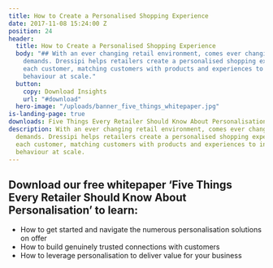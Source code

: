 ```yaml
---
title: How to Create a Personalised Shopping Experience
date: 2017-11-08 15:24:00 Z
position: 24
header:
  title: How to Create a Personalised Shopping Experience
  body: "## With an ever changing retail environment, comes ever changing customer
    demands. Dressipi helps retailers create a personalised shopping experience for
    each customer, matching customers with products and experiences to influence buying
    behaviour at scale."
  button:
    copy: Download Insights
    url: "#download"
  hero-image: "/uploads/banner_five_things_whitepaper.jpg"
is-landing-page: true
downloads: Five Things Every Retailer Should Know About Personalisation Whitepaper
description: With an ever changing retail environment, comes ever changing customer
  demands. Dressipi helps retailers create a personalised shopping experience for
  each customer, matching customers with products and experiences to influence buying
  behaviour at scale.
---
```


## Download our free whitepaper ‘Five Things Every Retailer Should Know About Personalisation’ to learn:

* How to get started and navigate the numerous personalisation solutions on offer
* How to build genuinely trusted connections with customers
* How to leverage personalisation to deliver value for your business
